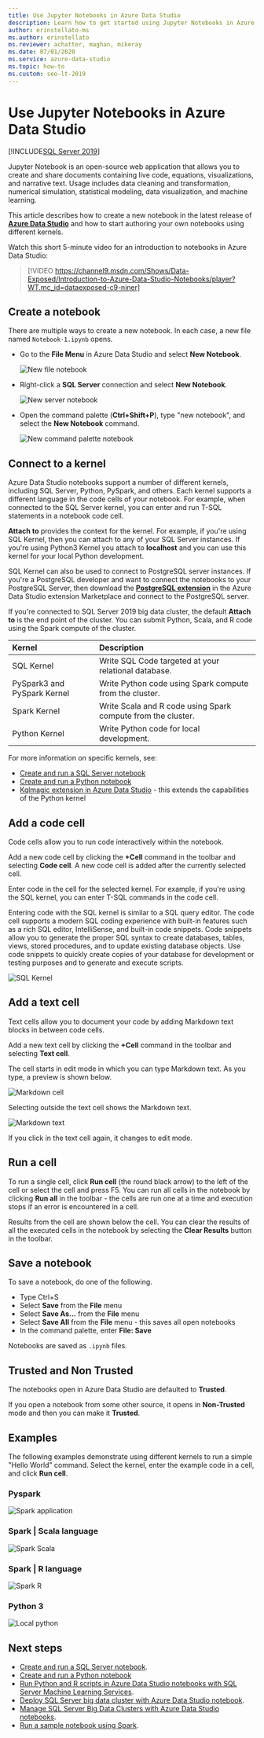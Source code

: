 ```yaml
---
title: Use Jupyter Notebooks in Azure Data Studio
description: Learn how to get started using Jupyter Notebooks in Azure Data Studio.
author: erinstellato-ms
ms.author: erinstellato
ms.reviewer: achatter, maghan, mikeray
ms.date: 07/01/2020
ms.service: azure-data-studio
ms.topic: how-to
ms.custom: seo-lt-2019
---
```


# Use Jupyter Notebooks in Azure Data Studio

[!INCLUDE[SQL Server 2019](../../includes/applies-to-version/sqlserver2019.md)]

Jupyter Notebook is an open-source web application that allows you to create and share documents containing live code, equations, visualizations, and narrative text. Usage includes data cleaning and transformation, numerical simulation, statistical modeling, data visualization, and machine learning.

This article describes how to create a new notebook in the latest release of [**Azure Data Studio**](../download-azure-data-studio.md) and how to start authoring your own notebooks using different kernels.

Watch this short 5-minute video for an introduction to notebooks in Azure Data Studio:

> [!VIDEO https://channel9.msdn.com/Shows/Data-Exposed/Introduction-to-Azure-Data-Studio-Notebooks/player?WT.mc_id=dataexposed-c9-niner]

## Create a notebook

There are multiple ways to create a new notebook. In each case, a new file named `Notebook-1.ipynb` opens.

- Go to the **File Menu** in Azure Data Studio and select **New Notebook**.

  ![New file notebook](media/notebooks-guidance/file-new-notebook.png)

- Right-click a **SQL Server** connection and select **New Notebook**.

  ![New server notebook](media/notebooks-guidance/server-new-notebook.png)

- Open the command palette (**Ctrl+Shift+P**), type "new notebook", and select the **New Notebook** command.

  ![New command palette notebook](media/notebooks-guidance/command-palette-new-notebook.png)

## Connect to a kernel

Azure Data Studio notebooks support a number of different kernels, including SQL Server, Python, PySpark, and others. Each kernel supports a different language in the code cells of your notebook. For example, when connected to the SQL Server kernel, you can enter and run T-SQL statements in a notebook code cell.

**Attach to** provides the context for the kernel. For example, if you're using SQL Kernel, then you can attach to any of your SQL Server instances.
If you're using Python3 Kernel you attach to **localhost** and you can use this kernel for your local Python development.

SQL Kernel can also be used to connect to PostgreSQL server instances. If you're a PostgreSQL developer and want to connect the notebooks to your PostgreSQL Server, then download the [**PostgreSQL extension**](../extensions/postgres-extension.md) in the Azure Data Studio extension Marketplace and connect to the PostgreSQL server.

If you're connected to SQL Server 2019 big data cluster, the default **Attach to** is the end point of the cluster. You can submit Python, Scala, and R code using the Spark compute of the cluster.

| Kernel                      | Description                                                  |
|:----------------------------|:-------------------------------------------------------------|
| SQL Kernel                  | Write SQL Code targeted at your relational database.         |
| PySpark3 and PySpark Kernel | Write Python code using Spark compute from the cluster.      |
| Spark Kernel                | Write Scala and R code using Spark compute from the cluster. |
| Python Kernel               | Write Python code for local development.                     |

For more information on specific kernels, see:

- [Create and run a SQL Server notebook](./notebooks-sql-kernel.md)
- [Create and run a Python notebook](./notebooks-python-kernel.md)
- [Kqlmagic extension in Azure Data Studio](./notebooks-kqlmagic.md) - this extends the capabilities of the Python kernel

## Add a code cell

Code cells allow you to run code interactively within the notebook.

Add a new code cell by clicking the **+Cell** command in the toolbar and selecting **Code cell**. A new code cell is added after the currently selected cell.

Enter code in the cell for the selected kernel. For example, if you're using the SQL kernel, you can enter T-SQL commands in the code cell.

Entering code with the SQL kernel is similar to a SQL query editor. The code cell supports a modern SQL coding experience with built-in features such as a rich SQL editor, IntelliSense, and built-in code snippets. Code snippets allow you to generate the proper SQL syntax to create databases, tables, views, stored procedures, and to update existing database objects. Use code snippets to quickly create copies of your database for development or testing purposes and to generate and execute scripts.

![SQL Kernel](media/notebooks-guidance/intellisense-code-cell.png)

## Add a text cell

Text cells allow you to document your code by adding Markdown text blocks in between code cells.

Add a new text cell by clicking the **+Cell** command in the toolbar and selecting **Text cell**.

The cell starts in edit mode in which you can type Markdown text. As you type, a preview is shown below.

![Markdown cell](media/notebooks-guidance/notebook-markdown-cell.png)

Selecting outside the text cell shows the Markdown text.

![Markdown text](media/notebooks-guidance/notebook-markdown-preview.png)

If you click in the text cell again, it changes to edit mode.

## Run a cell

To run a single cell, click **Run cell** (the round black arrow) to the left of the cell or select the cell and press F5. You can run all cells in the notebook by clicking **Run all** in the toolbar - the cells are run one at a time and execution stops if an error is encountered in a cell.

Results from the cell are shown below the cell. You can clear the results of all the executed cells in the notebook by selecting the **Clear Results** button in the toolbar.

## Save a notebook

To save a notebook, do one of the following.

- Type Ctrl+S
- Select **Save** from the **File** menu
- Select **Save As...** from the **File** menu
- Select **Save All** from the **File** menu - this saves all open notebooks
- In the command palette, enter **File: Save**

Notebooks are saved as `.ipynb` files.

## Trusted and Non Trusted

The notebooks open in Azure Data Studio are defaulted to **Trusted**.

If you open a notebook from some other source, it opens in **Non-Trusted** mode and then you can make it **Trusted**.

## Examples

The following examples demonstrate using different kernels to run a simple "Hello World" command. Select the kernel, enter the example code in a cell, and click **Run cell**.

### Pyspark

![Spark application](media/notebooks-guidance/pyspark.png)

### Spark | Scala language

![Spark Scala](media/notebooks-guidance/spark-scala.png)

### Spark | R language

![Spark R](media/notebooks-guidance/spark-r.png)

### Python 3

![Local python](media/notebooks-guidance/local-python.png)

## Next steps

- [Create and run a SQL Server notebook](./notebooks-sql-kernel.md).
- [Create and run a Python notebook](./notebooks-python-kernel.md)
- [Run Python and R scripts in Azure Data Studio notebooks with SQL Server Machine Learning Services](../../machine-learning/install/sql-machine-learning-azure-data-studio.md).
- [Deploy SQL Server big data cluster with Azure Data Studio notebook](../../big-data-cluster/notebooks-deploy.md).
- [Manage SQL Server Big Data Clusters with Azure Data Studio notebooks](../../big-data-cluster/notebooks-manage-bdc.md).
- [Run a sample notebook using Spark](../../big-data-cluster/notebooks-tutorial-spark.md).